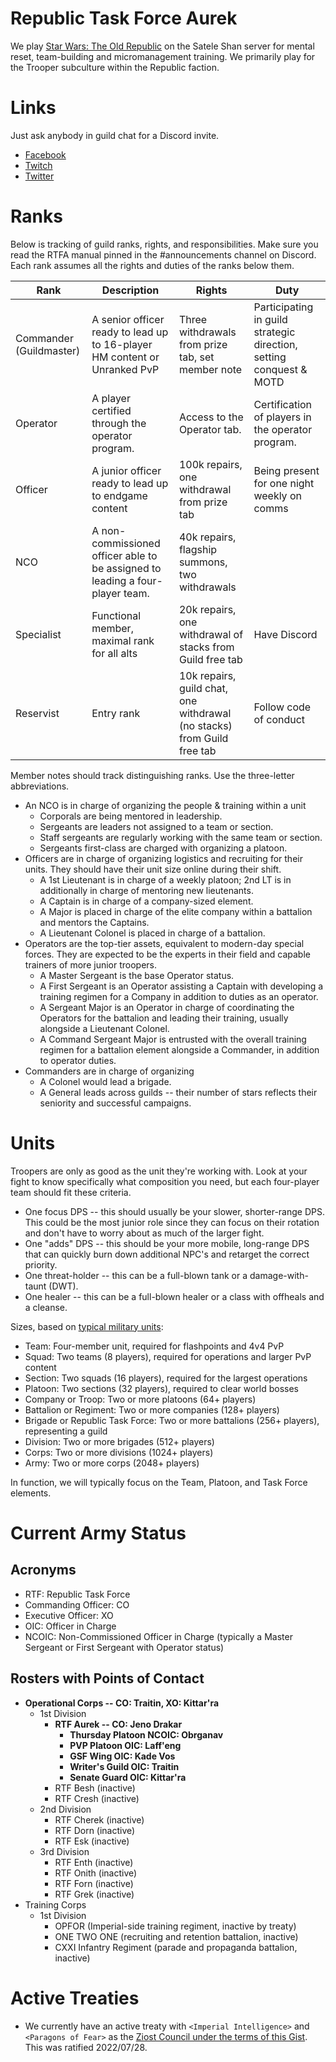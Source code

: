 # Republic Task Force Aurek

We play [Star Wars: The Old Republic](http://swtor.com/) on the Satele Shan server for mental reset, team-building and micromanagement training. We primarily play for the Trooper subculture within the Republic faction.

# Links

Just ask anybody in guild chat for a Discord invite.

* [Facebook](https://www.facebook.com/121stAurek/)
* [Twitch](https://www.twitch.tv/121staurek_kittarra)
* [Twitter](https://twitter.com/121staurek)

# Ranks
Below is tracking of guild ranks, rights, and responsibilities. Make sure you read the RTFA manual pinned in the #announcements channel on Discord. Each rank assumes all the rights and duties of the ranks below them.

| Rank | Description | Rights | Duty |
|---|---|---|---|
| Commander (Guildmaster) | A senior officer ready to lead up to 16-player HM content or Unranked PvP | Three withdrawals from prize tab, set member note | Participating in guild strategic direction, setting conquest & MOTD |
| Operator | A player certified through the operator program. | Access to the Operator tab. | Certification of players in the operator program. |
| Officer | A junior officer ready to lead up to endgame content | 100k repairs, one withdrawal from prize tab | Being present for one night weekly on comms |
| NCO | A non-commissioned officer able to be assigned to leading a four-player team. | 40k repairs, flagship summons, two withdrawals | 
| Specialist | Functional member, maximal rank for all alts | 20k repairs, one withdrawal of stacks from Guild free tab  | Have Discord 
| Reservist | Entry rank | 10k repairs, guild chat, one withdrawal (no stacks) from Guild free tab | Follow code of conduct |

Member notes should track distinguishing ranks. Use the three-letter abbreviations.

* An NCO is in charge of organizing the people & training within a unit
  * Corporals are being mentored in leadership.
  * Sergeants are leaders not assigned to a team or section.
  * Staff sergeants are regularly working with the same team or section.
  * Sergeants first-class are charged with organizing a platoon.
* Officers are in charge of organizing logistics and recruiting for their units. They should have their unit size online during their shift.
  * A 1st Lieutenant is in charge of a weekly platoon; 2nd LT is in additionally in charge of mentoring new lieutenants.
  * A Captain is in charge of a company-sized element.
  * A Major is placed in charge of the elite company within a battalion and mentors the Captains.
  * A Lieutenant Colonel is placed in charge of a battalion. 
* Operators are the top-tier assets, equivalent to modern-day special forces. They are expected to be the experts in their field and capable trainers of more junior troopers.
  * A Master Sergeant is the base Operator status.
  * A First Sergeant is an Operator assisting a Captain with developing a training regimen for a Company in addition to duties as an operator.
  * A Sergeant Major is an Operator in charge of coordinating the Operators for the battalion and leading their training, usually alongside a Lieutenant Colonel.
  * A Command Sergeant Major is entrusted with the overall training regimen for a battalion element alongside a Commander, in addition to operator duties.
* Commanders are in charge of organizing 
  * A Colonel would lead a brigade.
  * A General leads across guilds -- their number of stars reflects their seniority and successful campaigns.

# Units

Troopers are only as good as the unit they're working with. Look at your fight to know specifically what composition you need, but each four-player team should fit these criteria.

* One focus DPS -- this should usually be your slower, shorter-range DPS. This could be the most junior role since they can focus on their rotation and don't have to worry about as much of the larger fight.
* One "adds" DPS -- this should be your more mobile, long-range DPS that can quickly burn down additional NPC's and retarget the correct priority.
* One threat-holder -- this can be a full-blown tank or a damage-with-taunt (DWT). 
* One healer -- this can be a full-blown healer or a class with offheals and a cleanse.

Sizes, based on [typical military units](https://www.liveabout.com/u-s-army-military-organization-from-squad-to-corps-4053660):

* Team: Four-member unit, required for flashpoints and 4v4 PvP
* Squad: Two teams (8 players), required for operations and larger PvP content
* Section: Two squads (16 players), required for the largest operations
* Platoon: Two sections (32 players), required to clear world bosses
* Company or Troop: Two or more platoons (64+ players)
* Battalion or Regiment: Two or more companies (128+ players)
* Brigade or Republic Task Force: Two or more battalions (256+ players), representing a guild
* Division: Two or more brigades (512+ players)
* Corps: Two or more divisions (1024+ players)
* Army: Two or more corps (2048+ players)

In function, we will typically focus on the Team, Platoon, and Task Force elements.

# Current Army Status

## Acronyms

* RTF: Republic Task Force
* Commanding Officer: CO
* Executive Officer: XO
* OIC: Officer in Charge
* NCOIC: Non-Commissioned Officer in Charge (typically a Master Sergeant or First Sergeant with Operator status)

## Rosters with Points of Contact

* **Operational Corps -- CO: Traitin, XO: Kittar'ra**
  * 1st Division
    * **RTF Aurek -- CO: Jeno Drakar**
      * **Thursday Platoon NCOIC: Obrganav**
      * **PVP Platoon OIC: Laff'eng**
      * **GSF Wing OIC: Kade Vos**
      * **Writer's Guild OIC: Traitin**
      * **Senate Guard OIC: Kittar'ra**
    * RTF Besh (inactive)
    * RTF Cresh (inactive)
  * 2nd Division
    * RTF Cherek (inactive)
    * RTF Dorn (inactive)
    * RTF Esk (inactive)
  * 3rd Division
    * RTF Enth (inactive)
    * RTF Onith (inactive)
    * RTF Forn (inactive)
    * RTF Grek (inactive)
* Training Corps
  * 1st Division
    * OPFOR (Imperial-side training regiment, inactive by treaty)
    * ONE TWO ONE (recruiting and retention battalion, inactive)
    * CXXI Infantry Regiment (parade and propaganda battalion, inactive)

# Active Treaties

* We currently have an active treaty with `<Imperial Intelligence>` and `<Paragons of Fear>` as the [Ziost Council under the terms of this Gist](https://gist.github.com/Dark-Feather/8560acdedbb64ed9f51e2731ee9057de). This was ratified 2022/07/28.
